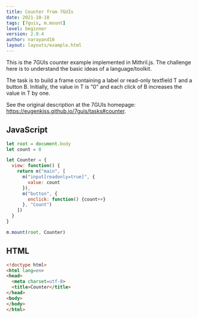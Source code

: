 ```yaml
---
title: Counter from 7GUIs
date: 2021-10-18
tags: [7guis, m.mount]
level: beginner
version: 2.0.4
author: narayand16
layout: layouts/example.html
---
```


This is the 7GUIs counter example implemented in Mithril.js.
The challenge here is to understand the basic ideas of a language/toolkit.

The task is to build a frame containing a label or read-only textfield T and a button B.
Initially, the value in T is “0” and each click of B increases the value in T by one.

See the original description at the 7GUIs homepage: <https://eugenkiss.github.io/7guis/tasks#counter>.

## JavaScript

~~~js
let root = document.body
let count = 0

let Counter = {
  view: function() {
    return m("main", [
      m("input[readonly=true]", {
        value: count
      }),
      m("button", {
        onclick: function() {count++}
      }, "Count")
    ])
  }
}

m.mount(root, Counter)
~~~

## HTML

~~~html
<!doctype html>
<html lang=en>
<head>
  <meta charset=utf-8>
  <title>Counter</title>
</head>
<body>
</body>
</html>
~~~
